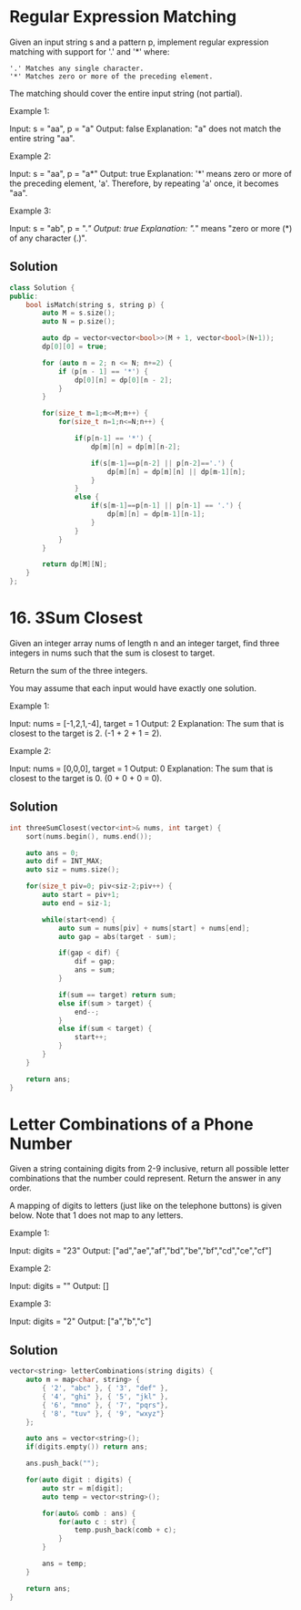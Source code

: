 # Regular Expression Matching

Given an input string s and a pattern p, implement regular expression matching with support for '.' and '*' where:

    '.' Matches any single character.​​​​
    '*' Matches zero or more of the preceding element.

The matching should cover the entire input string (not partial).

Example 1:

Input: s = "aa", p = "a"
Output: false
Explanation: "a" does not match the entire string "aa".

Example 2:

Input: s = "aa", p = "a*"
Output: true
Explanation: '*' means zero or more of the preceding element, 'a'. Therefore, by repeating 'a' once, it becomes "aa".

Example 3:

Input: s = "ab", p = ".*"
Output: true
Explanation: ".*" means "zero or more (*) of any character (.)".

## Solution

```cpp
class Solution {
public:
    bool isMatch(string s, string p) {
        auto M = s.size();
        auto N = p.size();

        auto dp = vector<vector<bool>>(M + 1, vector<bool>(N+1));
        dp[0][0] = true;

        for (auto n = 2; n <= N; n+=2) {
            if (p[n - 1] == '*') {
                dp[0][n] = dp[0][n - 2];
            }
        }

        for(size_t m=1;m<=M;m++) {
            for(size_t n=1;n<=N;n++) {

                if(p[n-1] == '*') {
                    dp[m][n] = dp[m][n-2];

                    if(s[m-1]==p[n-2] || p[n-2]=='.') {
                        dp[m][n] = dp[m][n] || dp[m-1][n];
                    }
                }
                else {
                    if(s[m-1]==p[n-1] || p[n-1] == '.') {
                        dp[m][n] = dp[m-1][n-1];
                    }
                }
            }
        }

        return dp[M][N];
    }
};
```

# 16. 3Sum Closest

Given an integer array nums of length n and an integer target, find three integers in nums such that the sum is closest to target.

Return the sum of the three integers.

You may assume that each input would have exactly one solution.

Example 1:

Input: nums = [-1,2,1,-4], target = 1
Output: 2
Explanation: The sum that is closest to the target is 2. (-1 + 2 + 1 = 2).

Example 2:

Input: nums = [0,0,0], target = 1
Output: 0
Explanation: The sum that is closest to the target is 0. (0 + 0 + 0 = 0).

## Solution

```cpp
int threeSumClosest(vector<int>& nums, int target) {
    sort(nums.begin(), nums.end());

    auto ans = 0;
    auto dif = INT_MAX;
    auto siz = nums.size();

    for(size_t piv=0; piv<siz-2;piv++) {
        auto start = piv+1;
        auto end = siz-1;

        while(start<end) {
            auto sum = nums[piv] + nums[start] + nums[end];
            auto gap = abs(target - sum);

            if(gap < dif) {
                dif = gap;
                ans = sum;
            }

            if(sum == target) return sum;
            else if(sum > target) {
                end--;
            }
            else if(sum < target) {
                start++;
            }
        }
    }

    return ans;
}
```

# Letter Combinations of a Phone Number

Given a string containing digits from 2-9 inclusive, return all possible letter combinations that the number could represent. Return the answer in any order.

A mapping of digits to letters (just like on the telephone buttons) is given below. Note that 1 does not map to any letters.

Example 1:

Input: digits = "23"
Output: ["ad","ae","af","bd","be","bf","cd","ce","cf"]

Example 2:

Input: digits = ""
Output: []

Example 3:

Input: digits = "2"
Output: ["a","b","c"]

## Solution

```cpp
vector<string> letterCombinations(string digits) {
    auto m = map<char, string> {
        { '2', "abc" }, { '3', "def" },
        { '4', "ghi" }, { '5', "jkl" },
        { '6', "mno" }, { '7', "pqrs"},
        { '8', "tuv" }, { '9', "wxyz"}
    };

    auto ans = vector<string>();
    if(digits.empty()) return ans;

    ans.push_back("");

    for(auto digit : digits) {
        auto str = m[digit];
        auto temp = vector<string>();

        for(auto& comb : ans) {
            for(auto c : str) {
                temp.push_back(comb + c);   
            }
        }

        ans = temp;
    }

    return ans;
}
```